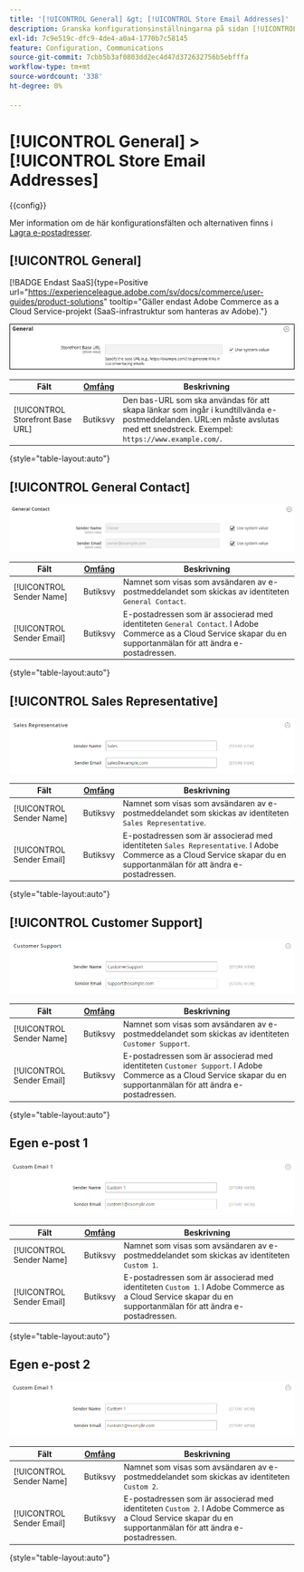 ```yaml
---
title: '[!UICONTROL General] &gt; [!UICONTROL Store Email Addresses]'
description: Granska konfigurationsinställningarna på sidan [!UICONTROL General] &gt; [!UICONTROL Store Email Addresses] i Commerce Admin.
exl-id: 7c9e519c-dfc9-4de4-a0a4-1770b7c58145
feature: Configuration, Communications
source-git-commit: 7cbb5b3af0803dd2ec4d47d372632756b5ebfffa
workflow-type: tm+mt
source-wordcount: '338'
ht-degree: 0%

---
```


# [!UICONTROL General] > [!UICONTROL Store Email Addresses]

{{config}}

Mer information om de här konfigurationsfälten och alternativen finns i [Lagra e-postadresser](../../getting-started/store-details.md#store-email-addresses).

## [!UICONTROL General]

[!BADGE Endast SaaS]{type=Positive url="https://experienceleague.adobe.com/sv/docs/commerce/user-guides/product-solutions" tooltip="Gäller endast Adobe Commerce as a Cloud Service-projekt (SaaS-infrastruktur som hanteras av Adobe)."}

![Lagra e-postadresser > Allmän kontakt](./assets/store-email-addresses-general-general.png)<!-- zoom -->

| Fält | [Omfång](../../getting-started/websites-stores-views.md#scope-settings) | Beskrivning |
|--- |--- |--- |
| [!UICONTROL Storefront Base URL] | Butiksvy | Den bas-URL som ska användas för att skapa länkar som ingår i kundtillvända e-postmeddelanden. URL:en måste avslutas med ett snedstreck. Exempel: `https://www.example.com/`. |

{style="table-layout:auto"}

## [!UICONTROL General Contact]

![Lagra e-postadresser > Allmän kontakt](./assets/store-email-addresses-general-contact.png)<!-- zoom -->

| Fält | [Omfång](../../getting-started/websites-stores-views.md#scope-settings) | Beskrivning |
|--- |--- |--- |
| [!UICONTROL Sender Name] | Butiksvy | Namnet som visas som avsändaren av e-postmeddelandet som skickas av identiteten `General Contact`. |
| [!UICONTROL Sender Email] | Butiksvy | E-postadressen som är associerad med identiteten `General Contact`. I Adobe Commerce as a Cloud Service skapar du en supportanmälan för att ändra e-postadressen. |

{style="table-layout:auto"}

## [!UICONTROL Sales Representative]

![Lagra e-postadresser > Säljare](./assets/store-email-addresses-sales-rep.png)<!-- zoom -->

| Fält | [Omfång](../../getting-started/websites-stores-views.md#scope-settings) | Beskrivning |
|--- |--- |--- |
| [!UICONTROL Sender Name] | Butiksvy | Namnet som visas som avsändaren av e-postmeddelandet som skickas av identiteten `Sales Representative`. |
| [!UICONTROL Sender Email] | Butiksvy | E-postadressen som är associerad med identiteten `Sales Representative`.  I Adobe Commerce as a Cloud Service skapar du en supportanmälan för att ändra e-postadressen. |

{style="table-layout:auto"}

## [!UICONTROL Customer Support]

![Lagra e-postadresser > Kundsupport](./assets/store-email-addresses-customer-support.png)<!-- zoom -->

| Fält | [Omfång](../../getting-started/websites-stores-views.md#scope-settings) | Beskrivning |
|--- |--- |--- |
| [!UICONTROL Sender Name] | Butiksvy | Namnet som visas som avsändaren av e-postmeddelandet som skickas av identiteten `Customer Support`. |
| [!UICONTROL Sender Email] | Butiksvy | E-postadressen som är associerad med identiteten `Customer Support`.  I Adobe Commerce as a Cloud Service skapar du en supportanmälan för att ändra e-postadressen. |

{style="table-layout:auto"}

## Egen e-post 1

![Lagra e-postadresser > Egen e-postadress ](./assets/store-email-addresses-custom-email1.png)<!-- zoom -->

| Fält | [Omfång](../../getting-started/websites-stores-views.md#scope-settings) | Beskrivning |
|--- |--- |--- |
| [!UICONTROL Sender Name] | Butiksvy | Namnet som visas som avsändaren av e-postmeddelandet som skickas av identiteten `Custom 1`. |
| [!UICONTROL Sender Email] | Butiksvy | E-postadressen som är associerad med identiteten `Custom 1`.  I Adobe Commerce as a Cloud Service skapar du en supportanmälan för att ändra e-postadressen. |

{style="table-layout:auto"}

## Egen e-post 2

![Lagra e-postadresser > Egen e-postadress ](./assets/store-email-addresses-custom-email1.png)<!-- zoom -->

| Fält | [Omfång](../../getting-started/websites-stores-views.md#scope-settings) | Beskrivning |
|--- |--- |--- |
| [!UICONTROL Sender Name] | Butiksvy | Namnet som visas som avsändaren av e-postmeddelandet som skickas av identiteten `Custom 2`. |
| [!UICONTROL Sender Email] | Butiksvy | E-postadressen som är associerad med identiteten `Custom 2`.  I Adobe Commerce as a Cloud Service skapar du en supportanmälan för att ändra e-postadressen. |

{style="table-layout:auto"}
